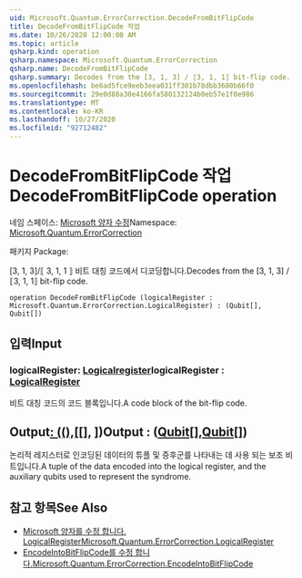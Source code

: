 ```yaml
---
uid: Microsoft.Quantum.ErrorCorrection.DecodeFromBitFlipCode
title: DecodeFromBitFlipCode 작업
ms.date: 10/26/2020 12:00:00 AM
ms.topic: article
qsharp.kind: operation
qsharp.namespace: Microsoft.Quantum.ErrorCorrection
qsharp.name: DecodeFromBitFlipCode
qsharp.summary: Decodes from the [3, 1, 3] / ⟦3, 1, 1⟧ bit-flip code.
ms.openlocfilehash: be6ad5fce9eeb3eea031ff301b78dbb3680b66f0
ms.sourcegitcommit: 29e0d88a30e4166fa580132124b0eb57e1f0e986
ms.translationtype: MT
ms.contentlocale: ko-KR
ms.lasthandoff: 10/27/2020
ms.locfileid: "92712482"
---
```

# <a name="decodefrombitflipcode-operation"></a><span data-ttu-id="bedac-102">DecodeFromBitFlipCode 작업</span><span class="sxs-lookup"><span data-stu-id="bedac-102">DecodeFromBitFlipCode operation</span></span>

<span data-ttu-id="bedac-103">네임 스페이스: [Microsoft 양자 수정](xref:Microsoft.Quantum.ErrorCorrection)</span><span class="sxs-lookup"><span data-stu-id="bedac-103">Namespace: [Microsoft.Quantum.ErrorCorrection](xref:Microsoft.Quantum.ErrorCorrection)</span></span>

<span data-ttu-id="bedac-104">패키지 [](https://nuget.org/packages/)</span><span class="sxs-lookup"><span data-stu-id="bedac-104">Package: [](https://nuget.org/packages/)</span></span>


<span data-ttu-id="bedac-105">[3, 1, 3]/⟦ 3, 1, 1 ⟧ 비트 대칭 코드에서 디코딩합니다.</span><span class="sxs-lookup"><span data-stu-id="bedac-105">Decodes from the [3, 1, 3] / ⟦3, 1, 1⟧ bit-flip code.</span></span>

```qsharp
operation DecodeFromBitFlipCode (logicalRegister : Microsoft.Quantum.ErrorCorrection.LogicalRegister) : (Qubit[], Qubit[])
```


## <a name="input"></a><span data-ttu-id="bedac-106">입력</span><span class="sxs-lookup"><span data-stu-id="bedac-106">Input</span></span>

### <a name="logicalregister--logicalregister"></a><span data-ttu-id="bedac-107">logicalRegister: [Logicalregister](xref:Microsoft.Quantum.ErrorCorrection.LogicalRegister)</span><span class="sxs-lookup"><span data-stu-id="bedac-107">logicalRegister : [LogicalRegister](xref:Microsoft.Quantum.ErrorCorrection.LogicalRegister)</span></span>

<span data-ttu-id="bedac-108">비트 대칭 코드의 코드 블록입니다.</span><span class="sxs-lookup"><span data-stu-id="bedac-108">A code block of the bit-flip code.</span></span>



## <a name="output--qubitqubit"></a><span data-ttu-id="bedac-109">Output[: ((),](xref:microsoft.quantum.lang-ref.qubit)[[], [](xref:microsoft.quantum.lang-ref.qubit)])</span><span class="sxs-lookup"><span data-stu-id="bedac-109">Output : ([Qubit](xref:microsoft.quantum.lang-ref.qubit)[],[Qubit](xref:microsoft.quantum.lang-ref.qubit)[])</span></span>

<span data-ttu-id="bedac-110">논리적 레지스터로 인코딩된 데이터의 튜플 및 증후군를 나타내는 데 사용 되는 보조 비트입니다.</span><span class="sxs-lookup"><span data-stu-id="bedac-110">A tuple of the data encoded into the logical register, and the auxiliary qubits used to represent the syndrome.</span></span>

## <a name="see-also"></a><span data-ttu-id="bedac-111">참고 항목</span><span class="sxs-lookup"><span data-stu-id="bedac-111">See Also</span></span>

- [<span data-ttu-id="bedac-112">Microsoft 양자를 수정 합니다. LogicalRegister</span><span class="sxs-lookup"><span data-stu-id="bedac-112">Microsoft.Quantum.ErrorCorrection.LogicalRegister</span></span>](xref:Microsoft.Quantum.ErrorCorrection.LogicalRegister)
- [<span data-ttu-id="bedac-113">EncodeIntoBitFlipCode를 수정 합니다.</span><span class="sxs-lookup"><span data-stu-id="bedac-113">Microsoft.Quantum.ErrorCorrection.EncodeIntoBitFlipCode</span></span>](xref:Microsoft.Quantum.ErrorCorrection.EncodeIntoBitFlipCode)
